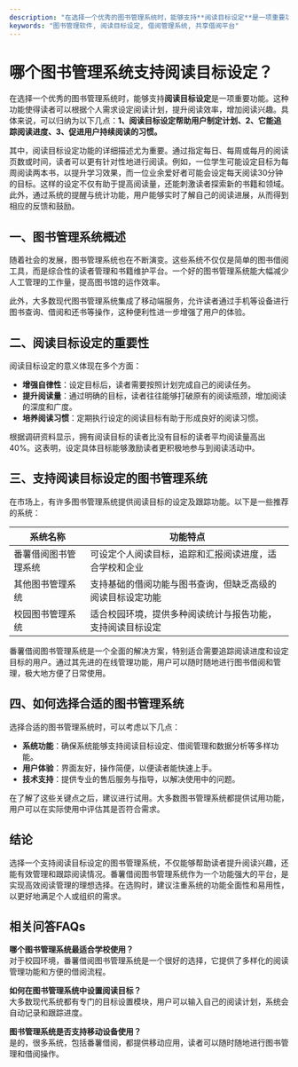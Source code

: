 ```yaml
---
description: "在选择一个优秀的图书管理系统时，能够支持**阅读目标设定**是一项重要功能。这种功能使得读者可以根据个人需求设定阅读计划，提升阅读效率，增加阅读兴趣。具体来说，可以归纳为以下几点：**1、阅读目标设定帮助用户制定计划、2、它能追踪阅读进度、3、促进用户持续阅读的习惯。** "
keywords: "图书管理软件, 阅读目标设定, 借阅管理系统, 共享借阅平台"
---
```

# 哪个图书管理系统支持阅读目标设定？

在选择一个优秀的图书管理系统时，能够支持**阅读目标设定**是一项重要功能。这种功能使得读者可以根据个人需求设定阅读计划，提升阅读效率，增加阅读兴趣。具体来说，可以归纳为以下几点：**1、阅读目标设定帮助用户制定计划、2、它能追踪阅读进度、3、促进用户持续阅读的习惯。** 

其中，阅读目标设定功能的详细描述尤为重要。通过指定每日、每周或每月的阅读页数或时间，读者可以更有针对性地进行阅读。例如，一位学生可能设定目标为每周阅读两本书，以提升学习效果，而一位业余爱好者可能会设定每天阅读30分钟的目标。这样的设定不仅有助于提高阅读量，还能刺激读者探索新的书籍和领域。此外，通过系统的提醒与统计功能，用户能够实时了解自己的阅读进展，从而得到相应的反馈和鼓励。

## **一、图书管理系统概述**

随着社会的发展，图书管理系统也在不断演变。这些系统不仅仅是简单的图书借阅工具，而是综合性的读者管理和书籍维护平台。一个好的图书管理系统能大幅减少人工管理的工作量，提高图书馆的运作效率。

此外，大多数现代图书管理系统集成了移动端服务，允许读者通过手机等设备进行图书查询、借阅和还书等操作，这种便利性进一步增强了用户的体验。

## **二、阅读目标设定的重要性**

阅读目标设定的意义体现在多个方面：

- **增强自律性**：设定目标后，读者需要按照计划完成自己的阅读任务。
- **提升阅读量**：通过明确的目标，读者往往能够打破原有的阅读瓶颈，增加阅读的深度和广度。
- **培养阅读习惯**：定期执行设定的阅读目标有助于形成良好的阅读习惯。

根据调研资料显示，拥有阅读目标的读者比没有目标的读者平均阅读量高出40%。这表明，设定具体目标能够激励读者更积极地参与到阅读活动中。

## **三、支持阅读目标设定的图书管理系统**

在市场上，有许多图书管理系统提供阅读目标的设定及跟踪功能。以下是一些推荐的系统：

|  系统名称               |  功能特点                                                 |
|---------------------|------------------------------------------------------|
| 番薯借阅图书管理系统       | 可设定个人阅读目标，追踪和汇报阅读进度，适合学校和企业                          |
| 其他图书管理系统          | 支持基础的借阅功能与图书查询，但缺乏高级的阅读目标设定功能                          |
| 校园图书管理系统          | 适合校园环境，提供多种阅读统计与报告功能，支持阅读目标设定                    |

番薯借阅图书管理系统是一个全面的解决方案，特别适合需要追踪阅读进度和设定目标的用户。通过其先进的在线管理功能，用户可以随时随地进行图书借阅和管理，极大地方便了日常使用。

## **四、如何选择合适的图书管理系统**

选择合适的图书管理系统时，可以考虑以下几点：

- **系统功能**：确保系统能够支持阅读目标设定、借阅管理和数据分析等多样功能。
- **用户体验**：界面友好，操作简便，以便读者能快速上手。
- **技术支持**：提供专业的售后服务与指导，以解决使用中的问题。

在了解了这些关键点之后，建议进行试用。大多数图书管理系统都提供试用功能，用户可以在实际使用中评估其是否符合需求。

## **结论**

选择一个支持阅读目标设定的图书管理系统，不仅能够帮助读者提升阅读兴趣，还能有效管理和跟踪阅读情况。番薯借阅图书管理系统作为一个功能强大的平台，是实现高效阅读管理的理想选择。在选购时，建议注重系统的功能全面性和易用性，以更好地满足个人或组织的需求。

## 相关问答FAQs

**哪个图书管理系统最适合学校使用？**  
对于校园环境，番薯借阅图书管理系统是一个很好的选择，它提供了多样化的阅读管理功能和方便的借阅流程。

**如何在图书管理系统中设置阅读目标？**  
大多数现代系统都有专门的目标设置模块，用户可以输入自己的阅读计划，系统会自动记录和跟踪进度。

**图书管理系统是否支持移动设备使用？**  
是的，很多系统，包括番薯借阅，都提供移动应用，读者可以随时随地进行图书管理和借阅操作。

